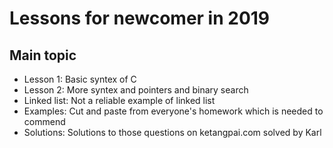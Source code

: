 # Lessons for newcomer in 2019

## Main topic

* Lesson 1: Basic syntex of C
* Lesson 2: More syntex and pointers and binary search
* Linked list: Not a reliable example of linked list
* Examples: Cut and paste from everyone's homework which is needed to commend
* Solutions: Solutions to those questions on ketangpai.com solved by Karl

